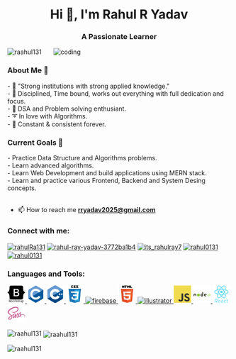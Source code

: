 <h1 align="center">Hi 👋, I'm Rahul R Yadav</h1>
<h3 align="center">A Passionate Learner</h3>
<img align="right" alt="coding" width="400" src="https://img.freepik.com/free-vector/coding-programming-concept-illustration_188398-765.jpg?w=2000">

<p align="left"> <img src="https://komarev.com/ghpvc/?username=raahul131&label=Profile%20views&color=0e75b6&style=flat" alt="raahul131" /> </p>

<h3>About Me 📖 </h3>
- 🔁 "Strong institutions with strong applied knowledge." </br>
- 📅 Disciplined, Time bound, works out everything with full dedication and focus. </br>
- 📃 DSA and Problem solving enthusiant. </br>
- ➰ In love with Algorithms. </br>
- 💯 Constant & consistent forever. </br>

<h3>Current Goals 🔭 </h3>
- Practice Data Structure and Algorithms problems. </br>
- Learn advanced algorithms. </br>
- Learn Web Development and build applications using MERN stack. </br>
- Learn and practice various Frontend, Backend and System Desing concepts.  </br>  </br> 

- 📫 How to reach me **rryadav2025@gmail.com**

<h3 align="left">Connect with me:</h3>
<p align="left">
<a href="https://twitter.com/rahulRa131" target="blank"><img align="center" src="https://raw.githubusercontent.com/rahuldkjain/github-profile-readme-generator/master/src/images/icons/Social/twitter.svg" alt="rahulRa131" height="30" width="40" /></a>
<a href="https://linkedin.com/in/rahulray131" target="blank"><img align="center" src="https://raw.githubusercontent.com/rahuldkjain/github-profile-readme-generator/master/src/images/icons/Social/linked-in-alt.svg" alt="rahul-ray-yadav-3772ba1b4" height="30" width="40" /></a>
<a href="https://instagram.com/its_rahulray7" target="blank"><img align="center" src="https://raw.githubusercontent.com/rahuldkjain/github-profile-readme-generator/master/src/images/icons/Social/instagram.svg" alt="its_rahulray7" height="30" width="40" /></a>
<a href="https://leetcode.com/Rahul_Ray7" target="blank"><img align="center" src="https://raw.githubusercontent.com/rahuldkjain/github-profile-readme-generator/master/src/images/icons/Social/leet-code.svg" alt="rahul0131" height="30" width="40" /></a>
<a href="https://auth.geeksforgeeks.org/user/rahul0131" target="blank"><img align="center" src="https://raw.githubusercontent.com/rahuldkjain/github-profile-readme-generator/master/src/images/icons/Social/geeks-for-geeks.svg" alt="rahul0131" height="30" width="40" /></a>
</p>

<h3 align="left">Languages and Tools:</h3>
<p align="left"> <a href="https://getbootstrap.com" target="_blank" rel="noreferrer"> <img src="https://raw.githubusercontent.com/devicons/devicon/master/icons/bootstrap/bootstrap-plain-wordmark.svg" alt="bootstrap" width="40" height="40"/> </a> <a href="https://www.cprogramming.com/" target="_blank" rel="noreferrer"> <img src="https://raw.githubusercontent.com/devicons/devicon/master/icons/c/c-original.svg" alt="c" width="40" height="40"/> </a> <a href="https://www.w3schools.com/cpp/" target="_blank" rel="noreferrer"> <img src="https://raw.githubusercontent.com/devicons/devicon/master/icons/cplusplus/cplusplus-original.svg" alt="cplusplus" width="40" height="40"/> </a> <a href="https://www.w3schools.com/css/" target="_blank" rel="noreferrer"> <img src="https://raw.githubusercontent.com/devicons/devicon/master/icons/css3/css3-original-wordmark.svg" alt="css3" width="40" height="40"/> </a> <a href="https://firebase.google.com/" target="_blank" rel="noreferrer"> <img src="https://www.vectorlogo.zone/logos/firebase/firebase-icon.svg" alt="firebase" width="40" height="40"/> </a> <a href="https://www.w3.org/html/" target="_blank" rel="noreferrer"> <img src="https://raw.githubusercontent.com/devicons/devicon/master/icons/html5/html5-original-wordmark.svg" alt="html5" width="40" height="40"/> </a> <a href="https://www.adobe.com/in/products/illustrator.html" target="_blank" rel="noreferrer"> <img src="https://www.vectorlogo.zone/logos/adobe_illustrator/adobe_illustrator-icon.svg" alt="illustrator" width="40" height="40"/> </a> <a href="https://developer.mozilla.org/en-US/docs/Web/JavaScript" target="_blank" rel="noreferrer"> <img src="https://raw.githubusercontent.com/devicons/devicon/master/icons/javascript/javascript-original.svg" alt="javascript" width="40" height="40"/> </a> <a href="https://nodejs.org" target="_blank" rel="noreferrer"> <img src="https://raw.githubusercontent.com/devicons/devicon/master/icons/nodejs/nodejs-original-wordmark.svg" alt="nodejs" width="40" height="40"/> </a> <a href="https://reactjs.org/" target="_blank" rel="noreferrer"> <img src="https://raw.githubusercontent.com/devicons/devicon/master/icons/react/react-original-wordmark.svg" alt="react" width="40" height="40"/> </a> <a href="https://sass-lang.com" target="_blank" rel="noreferrer"> <img src="https://raw.githubusercontent.com/devicons/devicon/master/icons/sass/sass-original.svg" alt="sass" width="40" height="40"/> </a> </p>

<p><img align="left" src="https://github-readme-stats.vercel.app/api/top-langs?username=raahul131&show_icons=true&locale=en&layout=compact" alt="raahul131" /></p>

<p>&nbsp;<img align="center" src="https://github-readme-stats.vercel.app/api?username=raahul131&show_icons=true&locale=en" alt="raahul131" /></p>

<p><img align="center" src="https://github-readme-streak-stats.herokuapp.com/?user=raahul131&" alt="raahul131" /></p>

